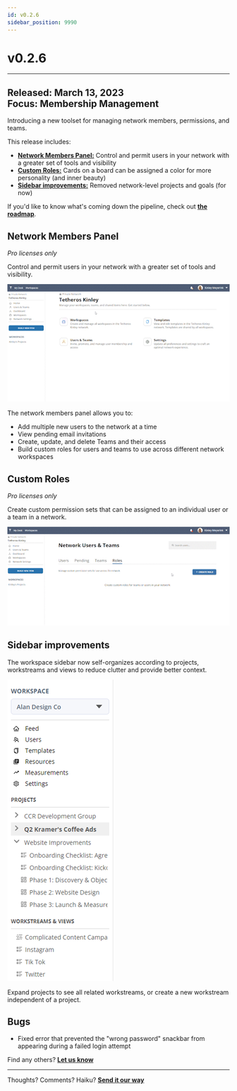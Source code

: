 ```yaml
---
id: v0.2.6
sidebar_position: 9990
---
```


# v0.2.6  
  
---

**Released:** March 13, 2023  
**Focus:** Membership Management
---  

Introducing a new toolset for managing network members, permissions, and teams.       
  
This release includes:  
- **[Network Members Panel:](#network-members-panel)** Control and permit users in your network with a greater set of tools and visibility  
- **[Custom Roles:](#custom-roles)** Cards on a board can be assigned a color for more personality (and inner beauty)
- **[Sidebar improvements:](#sidebar-improvements)** Removed network-level projects and goals (for now)
  
If you'd like to know what's coming down the pipeline, check out **[the roadmap](/docs/roadmap)**.  
  
## Network Members Panel  
  
*Pro licenses only*   

Control and permit users in your network with a greater set of tools and visibility.  

![Members Panel](../assets/v026-members-pane.gif)  
  
The network members panel allows you to:  
- Add multiple new users to the network at a time 
- View pending email invitations  
- Create, update, and delete Teams and their access  
- Build custom roles for users and teams to use across different network workspaces  
  
 
   
## Custom Roles  

*Pro licenses only*  

Create custom permission sets that can be assigned to an individual user or a team in a network.    
  
![Custom Roles](../assets/v026-custom-roles.gif)  

   
## Sidebar improvements  

The workspace sidebar now self-organizes according to projects, workstreams and views to reduce clutter and provide better context.  

[![Sidebar](../assets/v026-sidebar-new.png)](../assets/v026-sidebar-new.png)  
  
Expand projects to see all related workstreams, or create a new workstream independent of a project.  

## Bugs   
- Fixed error that prevented the "wrong password" snackbar from appearing during a failed login attempt 
  
Find any others?  **[Let us know](mailto:ideas@tetheros.com)**

---  
Thoughts?  Comments?  Haiku?  **[Send it our way](mailto:ideas@tetheros.com)**